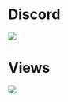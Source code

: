 # Discord

<p align="left">
  <a href="https://github.com/@cycIe">
    <img src="https://discord.c99.nl/widget/theme-3/757393852213493842.png"/>
     </a>

   

# Views

![](https://komarev.com/ghpvc/?username=cycle&color=blueviolet)
